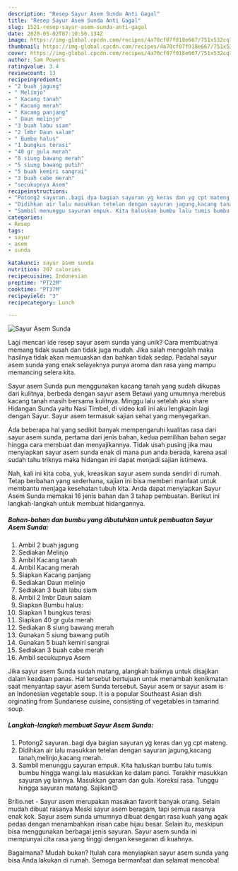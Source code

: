 ```yaml
---
description: "Resep Sayur Asem Sunda Anti Gagal"
title: "Resep Sayur Asem Sunda Anti Gagal"
slug: 1521-resep-sayur-asem-sunda-anti-gagal
date: 2020-05-02T07:10:50.134Z
image: https://img-global.cpcdn.com/recipes/4a70cf07f018e667/751x532cq70/sayur-asem-sunda-foto-resep-utama.jpg
thumbnail: https://img-global.cpcdn.com/recipes/4a70cf07f018e667/751x532cq70/sayur-asem-sunda-foto-resep-utama.jpg
cover: https://img-global.cpcdn.com/recipes/4a70cf07f018e667/751x532cq70/sayur-asem-sunda-foto-resep-utama.jpg
author: Sam Powers
ratingvalue: 3.4
reviewcount: 13
recipeingredient:
- "2 buah jagung"
- " Melinjo"
- " Kacang tanah"
- " Kacang merah"
- " Kacang panjang"
- " Daun melinjo"
- "3 buah labu siam"
- "2 lmbr Daun salam"
- " Bumbu halus"
- "1 bungkus terasi"
- "40 gr gula merah"
- "8 siung bawang merah"
- "5 siung bawang putih"
- "5 buah kemiri sangrai"
- "3 buah cabe merah"
- "secukupnya Asem"
recipeinstructions:
- "Potong2 sayuran..bagi dya bagian sayuran yg keras dan yg cpt mateng."
- "Didihkan air lalu masukkan tetelan dengan sayuran jagung,kacang tanah,melinjo,kacang merah."
- "Sambil menunggu sayuran empuk. Kita haluskan bumbu lalu tumis bumbu hingga wangi.lalu masukkan ke dalam panci. Terakhir masukkan sayuran yg lainnya. Masukkan garam dan gula. Koreksi rasa. Tunggu hingga sayuran matang. Sajikan😊"
categories:
- Resep
tags:
- sayur
- asem
- sunda

katakunci: sayur asem sunda 
nutrition: 207 calories
recipecuisine: Indonesian
preptime: "PT22M"
cooktime: "PT37M"
recipeyield: "3"
recipecategory: Lunch

---
```



![Sayur Asem Sunda](https://img-global.cpcdn.com/recipes/4a70cf07f018e667/751x532cq70/sayur-asem-sunda-foto-resep-utama.jpg)

Lagi mencari ide resep sayur asem sunda yang unik? Cara membuatnya memang tidak susah dan tidak juga mudah. Jika salah mengolah maka hasilnya tidak akan memuaskan dan bahkan tidak sedap. Padahal sayur asem sunda yang enak selayaknya punya aroma dan rasa yang mampu memancing selera kita.

Sayur asem Sunda pun menggunakan kacang tanah yang sudah dikupas dari kulitnya, berbeda dengan sayur asem Betawi yang umumnya merebus kacang tanah masih bersama kulitnya. Minggu lalu setelah aku share Hidangan Sunda yaitu Nasi Timbel, di video kali ini aku lengkapin lagi dengan Sayur. Sayur asem termasuk sajian sehat yang menyegarkan.

Ada beberapa hal yang sedikit banyak mempengaruhi kualitas rasa dari sayur asem sunda, pertama dari jenis bahan, kedua pemilihan bahan segar hingga cara membuat dan menyajikannya. Tidak usah pusing jika mau menyiapkan sayur asem sunda enak di mana pun anda berada, karena asal sudah tahu triknya maka hidangan ini dapat menjadi sajian istimewa.


Nah, kali ini kita coba, yuk, kreasikan sayur asem sunda sendiri di rumah. Tetap berbahan yang sederhana, sajian ini bisa memberi manfaat untuk membantu menjaga kesehatan tubuh kita. Anda dapat menyiapkan Sayur Asem Sunda memakai 16 jenis bahan dan 3 tahap pembuatan. Berikut ini langkah-langkah untuk membuat hidangannya.

<!--inarticleads1-->

##### Bahan-bahan dan bumbu yang dibutuhkan untuk pembuatan Sayur Asem Sunda:

1. Ambil 2 buah jagung
1. Sediakan  Melinjo
1. Ambil  Kacang tanah
1. Ambil  Kacang merah
1. Siapkan  Kacang panjang
1. Sediakan  Daun melinjo
1. Sediakan 3 buah labu siam
1. Ambil 2 lmbr Daun salam
1. Siapkan  Bumbu halus:
1. Siapkan 1 bungkus terasi
1. Siapkan 40 gr gula merah
1. Sediakan 8 siung bawang merah
1. Gunakan 5 siung bawang putih
1. Gunakan 5 buah kemiri sangrai
1. Sediakan 3 buah cabe merah
1. Ambil secukupnya Asem


Jika sayur asem Sunda sudah matang, alangkah baiknya untuk disajikan dalam keadaan panas. Hal tersebut bertujuan untuk menambah kenikmatan saat menyantap sayur asem Sunda tersebut. Sayur asem or sayur asam is an Indonesian vegetable soup. It is a popular Southeast Asian dish orginating from Sundanese cuisine, consisting of vegetables in tamarind soup. 

<!--inarticleads2-->

##### Langkah-langkah membuat Sayur Asem Sunda:

1. Potong2 sayuran..bagi dya bagian sayuran yg keras dan yg cpt mateng.
1. Didihkan air lalu masukkan tetelan dengan sayuran jagung,kacang tanah,melinjo,kacang merah.
1. Sambil menunggu sayuran empuk. Kita haluskan bumbu lalu tumis bumbu hingga wangi.lalu masukkan ke dalam panci. Terakhir masukkan sayuran yg lainnya. Masukkan garam dan gula. Koreksi rasa. Tunggu hingga sayuran matang. Sajikan😊


Brilio.net - Sayur asem merupakan masakan favorit banyak orang. Selain mudah dibuat rasanya Meski sayur asem beragam, tapi semua rasanya enak kok. Sayur asem sunda umumnya dibuat dengan rasa kuah yang agak pedas dengan menambahkan irisan cabe hijau besar. Selain itu, meskipun bisa menggunakan berbagai jenis sayuran. Sayur asem sunda ini mempunyai cita rasa yang tinggi dengan kesegaran di kuahnya. 

Bagaimana? Mudah bukan? Itulah cara menyiapkan sayur asem sunda yang bisa Anda lakukan di rumah. Semoga bermanfaat dan selamat mencoba!

